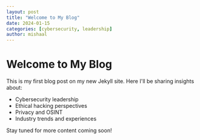 ```yaml
---
layout: post
title: "Welcome to My Blog"
date: 2024-01-15
categories: [cybersecurity, leadership]
author: mishaal
---
```


# Welcome to My Blog

This is my first blog post on my new Jekyll site. Here I'll be sharing insights about:

- Cybersecurity leadership
- Ethical hacking perspectives
- Privacy and OSINT
- Industry trends and experiences

Stay tuned for more content coming soon! 